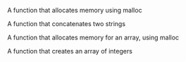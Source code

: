 A function that allocates memory using malloc

A function that concatenates two strings

A function that allocates memory for an array, using malloc

A function that creates an array of integers
